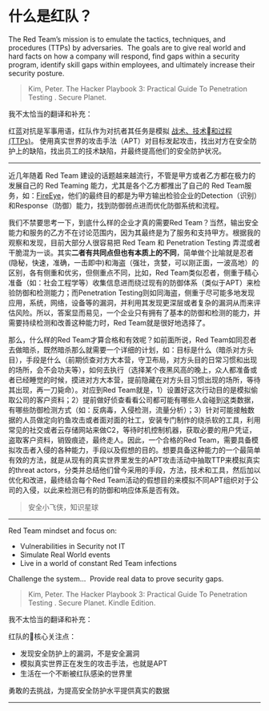 # 什么是红队？


The Red Team’s mission is to emulate the tactics, techniques, and procedures (TTPs) by adversaries.  The goals are to give real world and hard facts on how a company will respond, find gaps within a security program, identify skill gaps within employees, and ultimately increase their security posture.
> Kim, Peter. The Hacker Playbook 3: Practical Guide To Penetration Testing . Secure Planet.

我不太恰当的翻译和补充：

红蓝对抗是军事用语，红队作为对抗者其任务是模拟 [战术、技术和过程(TTPs)](https://blog.csdn.net/chenyulancn/article/details/79065169)。 使用真实世界的攻击手法（APT）对目标发起攻击，找出对方在安全防护上的缺陷，找出员工的技术缺陷，并最终提高他们的安全防护状况。

------

近几年随着 Red Team 建设的话题越来越流行，不管是甲方或者乙方都在极力的发展自己的 Red Teaming 能力，尤其是各个乙方都推出了自己的 Red Team服务，如：[FireEye](https://www.fireeye.com/content/dam/fireeye-www/services/pdfs/pf/ms/ds-red-team-for-security-operations.pdf)，他们的最终目的都是为甲方输出检验企业的Detection（识别）和Response（防御）能力，找到防御弱点进而优化防御系统和流程。

我们不禁要思考一下，到底什么样的企业才真的需要Red Team？当然，输出安全能力和服务的乙方不在讨论范围内，因为其最终是为了服务和支持甲方。根据我的观察和发现，目前大部分人很容易把 Red Team 和 Penetration Testing 弄混或者干脆混为一谈。其实**二者有共同点但也有本质上的不同**，简单做个比喻就是忍者(隐秘，快速，准确，一击即中)和海盗（强壮，贪婪，可以刚正面，一波高地）的区别，各有侧重和优劣，但侧重点不同，比如，Red Team类似忍者，侧重于精心准备（如：社会工程学等）收集信息进而绕过现有的防御体系（类似于APT）来检验防御和检测能力；而Penetration Testing则如同海盗，侧重于尽可能多地发现应用，系统，网络，设备等的漏洞，并利用其发现更深层或者复杂的漏洞从而来评估风险。所以，答案显而易见，一个企业只有拥有了基本的防御和检测的能力，并需要持续检测和改善这种能力时，Red Team就是很好地选择了。

那么，什么样的Red Team才算合格和有效呢？如前面所说，Red Team如同忍者去做暗杀，既然暗杀那么就需要一个详细的计划，如：目标是什么（暗杀对方头目），手段是什么（前期侦查对方大本营，守卫布局，对方头目的日常习惯和出现的场所，会不会功夫等），如何去执行（选择某个夜黑风高的晚上，众人都准备或者已经睡觉的时候，摸进对方大本营，提前隐藏在对方头目习惯出现的场所，等待其出现，再一刀毙命）。对应到Red Team就是，1）设置好这次行动目的是模拟偷取公司的客户资料；2）提前做好侦查看看公司都可能有哪些人会碰到这类数据，有哪些防御检测方式（如：反病毒，入侵检测，流量分析）；3）针对可能接触数据的人员做定向钓鱼攻击或者面对面的社工，安装专门制作的绕杀软的工具，利用常见的社交或者云存储网站来做C2，等待时机控制机器，获取必要的用户凭证，盗取客户资料，销毁痕迹，最终走人。因此，一个合格的Red Team，需要具备模拟攻击者入侵的各种能力，手段以及假想的目的。想要具备这种能力的一个最简单有效的方法，就是从现有的真实世界里发生的APT攻击活动中抽取TTP来模拟真实的threat actors，分类并总结他们曾今采用的手段，方法，技术和工具，然后加以优化和改进，最终结合每个Red Team活动的假想目的来模拟不同APT组织对于公司的入侵，以此来检测已有的防御和响应体系是否有效。

> 安全小飞侠，知识星球

------

Red Team mindset and focus on: 
* Vulnerabilities in Security not IT  
* Simulate Real World events  
* Live in a world of constant Red Team infections

Challenge the system…  Provide real data to prove security gaps.

> Kim, Peter. The Hacker Playbook 3: Practical Guide To Penetration Testing . Secure Planet. Kindle Edition. 

我不太恰当的翻译和补充：

红队的核心关注点：

* 发现安全防护上的漏洞，不是安全漏洞
* 模拟真实世界正在发生的攻击手法，也就是APT
* 生活在一个不断被红队感染的世界里

勇敢的去挑战，为提高安全防护水平提供真实的数据

------



